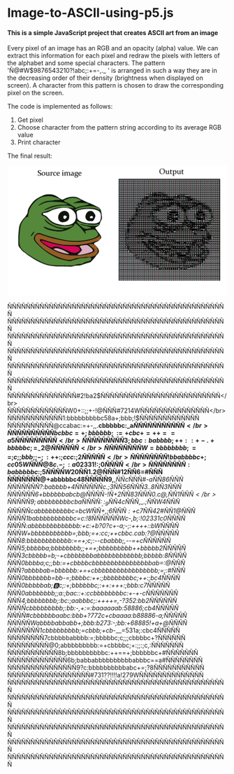 # Image-to-ASCII-using-p5.js

#### This is a simple JavaScript project that creates ASCII art from an image

Every pixel of an image has an RGB and an opacity (alpha) value. We can extract this information for each pixel and redraw the pixels with letters of the alphabet and some special characters.
The pattern 'Ñ@#W$9876543210?!abc;:+=-,._ ' is arranged in such a way they are in the decreasing order of their density (brightness when displayed on screen).
A character from this pattern is chosen to draw the corresponding pixel on the screen.

The code is implemented as follows:
1. Get pixel
2. Choose character from the pattern string according to its average RGB value
3. Print character
 
The final result:

<img src="output/result.png">

ÑÑÑÑÑÑÑÑÑÑÑÑÑÑÑÑÑÑÑÑÑÑÑÑÑÑÑÑÑÑÑÑÑÑÑÑÑÑÑÑÑÑÑÑÑÑÑÑ</br>
ÑÑÑÑÑÑÑÑÑÑÑÑÑÑÑÑÑÑÑÑÑÑÑÑÑÑÑÑÑÑÑÑÑÑÑÑÑÑÑÑÑÑÑÑÑÑÑÑ</br>
ÑÑÑÑÑÑÑÑÑÑÑÑÑÑÑÑÑÑÑÑÑÑÑÑÑÑÑÑÑÑÑÑÑÑÑÑÑÑÑÑÑÑÑÑÑÑÑÑ</br>
ÑÑÑÑÑÑÑÑÑÑÑÑÑÑÑÑÑÑÑÑÑÑÑÑÑÑÑÑÑÑÑÑÑÑÑÑÑÑÑÑÑÑÑÑÑÑÑÑ</br>
ÑÑÑÑÑÑÑÑÑÑÑÑÑÑÑÑÑÑÑÑÑÑÑÑÑÑÑÑÑÑÑÑÑÑÑÑÑÑÑÑÑÑÑÑÑÑÑÑ</br>
ÑÑÑÑÑÑÑÑÑÑÑÑÑÑÑÑÑÑÑÑÑÑÑÑÑÑÑÑÑÑÑÑÑÑÑÑÑÑÑÑÑÑÑÑÑÑÑÑ</br>
ÑÑÑÑÑÑÑÑÑÑÑÑÑÑÑ#2!ba2$ÑÑÑÑÑÑÑÑÑÑÑÑÑÑÑÑÑÑÑÑÑÑÑÑÑÑ</br>
ÑÑÑÑÑÑÑÑÑÑÑÑÑW0+::;;+-!@ÑÑÑ#7214WÑÑÑÑÑÑÑÑÑÑÑÑÑÑÑ</br>
ÑÑÑÑÑÑÑÑÑÑÑÑ1:bbbbbbbbbc58a+;bbb;!$ÑÑÑÑÑÑÑÑÑÑÑÑÑ</br>
ÑÑÑÑÑÑÑÑÑÑ@ccabac:=+-,,.__cbbbbbc:_a$ÑÑÑÑÑÑÑÑÑÑÑ</br>
ÑÑÑÑÑÑÑÑÑÑbcbbc=+;bbbbbb;:=+cbc+=++==a5ÑÑÑÑÑÑÑÑÑ</br>
ÑÑÑÑÑÑÑÑÑ3;bbc:babbbb;++::+-.+bbbbbc;=_-2@ÑÑÑÑÑÑ</br>
ÑÑÑÑÑÑÑÑW=bbbbbbbb;==;c;;bbb;;-;:++:;ccc:;2ÑÑÑÑÑ</br>
ÑÑÑÑÑÑÑÑ!bbabbbbc+;cc05WÑÑÑ@8c.-;:a02331!:;0ÑÑÑÑ</br>
ÑÑÑÑÑÑÑÑ:babbbbbc:;5ÑÑÑÑW20$ÑÑ1.2@ÑÑÑ#12ÑÑ6=#ÑÑÑ</br>
ÑÑÑÑÑÑÑ@+abbbbbc48ÑÑÑÑÑ9,__,$ÑÑc$ÑÑÑ#-__aÑÑ86ÑÑÑ</br>
ÑÑÑÑÑÑÑ?:babbbb+4ÑÑÑÑÑÑc_.;_3ÑÑ56ÑÑÑ3_.._8ÑÑ3ÑÑÑ</br>
ÑÑÑÑÑÑ6+bbbbbbabcb@ÑÑÑÑ-_!Ñ+2ÑÑ83ÑÑÑ0.c@,$ÑÑ1ÑÑÑ</br>
ÑÑÑÑÑ9;abbbbbbbbcbaÑÑÑÑ:_,:_9ÑÑ4cÑÑÑ$,_.;ÑÑW4ÑÑÑ</br>
ÑÑÑÑÑcabbbbbbbbbc=bcWÑÑ$+,;6ÑÑÑ:+c7ÑÑ$42#ÑÑ1@ÑÑÑ</br>
ÑÑÑÑ1babbbbbbbbbbc=c:!8ÑÑÑÑÑÑWc-,b;:!02331c0ÑÑÑÑ</br>
ÑÑÑÑ:abbbbbbbbbbbbb:+c:+b?0?c+-a;-;:++++::bWÑÑÑÑ</br>
ÑÑÑW+bbbbbbbbbbb=;bbb;=+:cc;++cbbc.cab:__?@ÑÑÑÑÑ</br>
ÑÑÑ8:bbbbbbbbbbbb:==+;c;:-_-cbabbb;_,--=+cÑÑÑÑÑÑ</br>
ÑÑÑ5;bbbbba;bbbbbbbb;;+=+;bbbbbbbbb++bbbbb2ÑÑÑÑÑ</br>
ÑÑÑ3cbbbbb=b;-+cbbbbbbbabbbbbbbbbbbb;bbbbb:8ÑÑÑÑ</br>
ÑÑÑ0bbbba;c;;bb:=+cbbbbcbbbbbbbbbbbbbbbbab=:@ÑÑÑ</br>
ÑÑÑ?abbbbab=bbbbbb:+=+cbbbbbbbbbbbbbbbbb;=;:#ÑÑÑ</br>
ÑÑÑ0bbbbbbb=bb-=;bbbbc:++:;bbbbbbbbc;++:;bc4ÑÑÑÑ</br>
ÑÑÑ0bbbbbab;:b:c;:+;bbbbbbc;:++:+++:;bbb:c7ÑÑÑÑÑ</br>
ÑÑÑ0abbbbbbb;;a:;bac::+:ccbbbbbbbbc:+-+-cÑÑÑÑÑÑÑ</br>
ÑÑÑ4;bbbbbbbb;:bc:;aabbbc;:++++=,-?352:bb2ÑÑÑÑÑÑ</br>
ÑÑÑÑcbbbbbbbbb;:bb:-,+:=:baaaaaab:58886;cb4ÑÑÑÑÑ</br>
ÑÑÑÑ#cbbbbbbaabc:bbb+?772c+cbaaaa:b88886-a;ÑÑÑÑÑ</br>
ÑÑÑÑÑWabbbbabbabb+;bbb:b273:-;bb:+68885!+a+@ÑÑÑÑ</br>
ÑÑÑÑÑÑÑ1cbbbbbbbbb;=cbbb;+cb-___=531a;:cbc4ÑÑÑÑÑ</br>
ÑÑÑÑÑÑÑÑ7cbbbbbabbbb:=;bbbbbc;c;;;cbbbbc+?ÑÑÑÑÑÑ</br>
ÑÑÑÑÑÑÑÑÑ@0;abbbbbbbbb:=+cbbbbc;+:;;:;c,:ÑÑÑÑÑÑÑ</br>
ÑÑÑÑÑÑÑÑÑÑÑ8b;bbbbbbbbbbc:++==+;bbbbbbc+#ÑÑÑÑÑÑÑ</br>
ÑÑÑÑÑÑÑÑÑÑÑÑÑ6b;babbabbbbbbbbbbabbbc==a#ÑÑÑÑÑÑÑÑ</br>
ÑÑÑÑÑÑÑÑÑÑÑÑÑÑÑ9?c:bbbbbbbbbbabc+=;?8ÑÑÑÑÑÑÑÑÑÑÑ</br>
ÑÑÑÑÑÑÑÑÑÑÑÑÑÑÑÑÑÑ#731??!!!!a!279WÑÑÑÑÑÑÑÑÑÑÑÑÑÑ</br>
ÑÑÑÑÑÑÑÑÑÑÑÑÑÑÑÑÑÑÑÑÑÑÑÑÑÑÑÑÑÑÑÑÑÑÑÑÑÑÑÑÑÑÑÑÑÑÑÑ</br>
ÑÑÑÑÑÑÑÑÑÑÑÑÑÑÑÑÑÑÑÑÑÑÑÑÑÑÑÑÑÑÑÑÑÑÑÑÑÑÑÑÑÑÑÑÑÑÑÑ</br>
ÑÑÑÑÑÑÑÑÑÑÑÑÑÑÑÑÑÑÑÑÑÑÑÑÑÑÑÑÑÑÑÑÑÑÑÑÑÑÑÑÑÑÑÑÑÑÑÑ</br>
ÑÑÑÑÑÑÑÑÑÑÑÑÑÑÑÑÑÑÑÑÑÑÑÑÑÑÑÑÑÑÑÑÑÑÑÑÑÑÑÑÑÑÑÑÑÑÑÑ</br>
ÑÑÑÑÑÑÑÑÑÑÑÑÑÑÑÑÑÑÑÑÑÑÑÑÑÑÑÑÑÑÑÑÑÑÑÑÑÑÑÑÑÑÑÑÑÑÑÑ</br>
ÑÑÑÑÑÑÑÑÑÑÑÑÑÑÑÑÑÑÑÑÑÑÑÑÑÑÑÑÑÑÑÑÑÑÑÑÑÑÑÑÑÑÑÑÑÑÑÑ</br>

